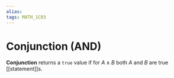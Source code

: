 ```yaml
---
alias:
tags: MATH_1C03
---
```

# Conjunction (AND)
**Conjunction** returns a `true` value if for $A \wedge B$ both $A$ and $B$ are true [[statement]]s.